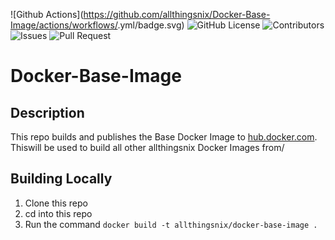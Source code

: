 ![Github Actions](https://github.com/allthingsnix/Docker-Base-Image/actions/workflows/<action file name>.yml/badge.svg) ![GitHub License](https://img.shields.io/github/license/allthingsnix/Docker-Base-Image) ![Contributors](https://img.shields.io/github/contributors/allthingsnix/Docker-Base-Image) ![Issues](https://img.shields.io/github/issues/allthingsnix/Docker-Base-Image?color=0088ff) ![Pull Request](https://img.shields.io/github/issues-pr/allthingsnix/Docker-Base-Image?color=0088ff)

# Docker-Base-Image

## Description
This repo builds and publishes the Base Docker Image to [hub.docker.com](https://hub.docker.com). Thiswill be used to build all other allthingsnix Docker Images from/ 

## Building Locally

1. Clone this repo
2. cd into this repo
3. Run the command `docker build -t allthingsnix/docker-base-image .`

                 
